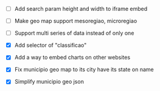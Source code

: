 - [ ] Add search param height and width to iframe embed

- [ ] Make geo map support mesoregiao, microregiao

- [ ] Support multi series of data instead of only one

- [X] Add selector of "classificao"

- [X] Add a way to embed charts on other websites

- [X] Fix municipio geo map to its city have its state on name

- [X] Simplify municipio geo json